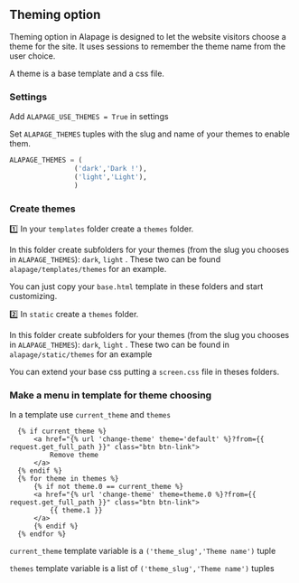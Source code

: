 ## Theming option

Theming option in Alapage is designed to let the website visitors choose a theme for the site. It uses sessions to remember the theme name from the user choice.

A theme is a base template and a css file. 

### Settings

Add `ALAPAGE_USE_THEMES = True` in settings

Set `ALAPAGE_THEMES` tuples with the slug and name of your themes to enable them.

  ```python
ALAPAGE_THEMES = (
                  ('dark','Dark !'),
                  ('light','Light'),
                  )
  ```
  
### Create themes

:one: In your `templates` folder create a `themes` folder. 

In this folder create subfolders for your themes (from the slug you chooses in `ALAPAGE_THEMES`): `dark`, `light` . These two can be found `alapage/templates/themes` for an example.

You can just copy your `base.html` template in these folders and start customizing.

:two: In `static` create a `themes` folder.

In this folder create subfolders for your themes (from the slug you chooses in `ALAPAGE_THEMES`): `dark`, `light` . These two can be found in `alapage/static/themes` for an example

You can extend your base css putting a `screen.css` file in theses folders.

### Make a menu in template for theme choosing

In a template use `current_theme` and `themes`

  ```HTML+Django
 	{% if current_theme %}
		<a href="{% url 'change-theme' theme='default' %}?from={{ request.get_full_path }}" class="btn btn-link">
			Remove theme
		</a>
	{% endif %}
	{% for theme in themes %}
		{% if not theme.0 == current_theme %}
		<a href="{% url 'change-theme' theme=theme.0 %}?from={{ request.get_full_path }}" class="btn btn-link">
			{{ theme.1 }}
		</a>
		{% endif %}
	{% endfor %}  
  ```
  
`current_theme` template variable is a `('theme_slug','Theme name')` tuple

`themes` template variable is a list of `('theme_slug','Theme name')` tuples


